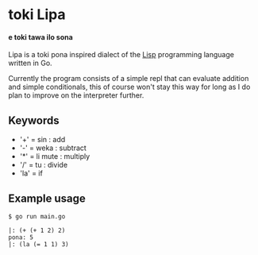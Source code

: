 # toki Lipa

#### e toki tawa ilo sona

Lipa is a toki pona inspired dialect of the [Lisp](https://en.wikipedia.org/wiki/Lisp_(programming_language)) programming language written in Go.

Currently the program consists of a simple repl that can evaluate addition and simple conditionals, 
this of course won't stay this way for long as I do plan to improve on the interpreter further.

## Keywords
- '+' = sin : add
- '-' = weka : subtract
- '\*' = li mute : multiply
- '/' = tu : divide
- 'la' = if

## Example usage

```
$ go run main.go

|: (+ (+ 1 2) 2)
pona: 5
|: (la (= 1 1) 3)
```

